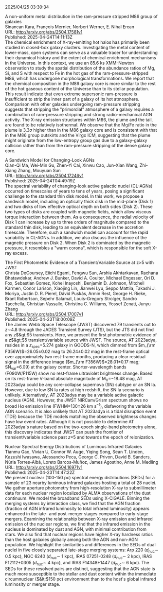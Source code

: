 2025/04/25 03:30:34  

A non-uniform metal distribution in the ram-pressure stripped M86 group
  of galaxies  
Sinancan Kara, François Mernier, Norbert Werner, E. Nihal Ercan  
URL: http://arxiv.org/abs/2504.17581v1  
Published: 2025-04-24T14:11:13Z  
  The chemical enrichment of X-ray-emitting hot halos has primarily been studied in closed-box galaxy clusters. Investigating the metal content of lower-mass, open systems can serve as a valuable tracer for understanding their dynamical history and the extent of chemical enrichment mechanisms in the Universe. In this context, we use an 85.6 ks XMM-Newton observation to study the spatial distribution of the abundance ratios of Mg, Si, and S with respect to Fe in the hot gas of the ram-pressure-stripped M86, which has undergone morphological transformations. We report that the chemical composition in the M86 galaxy core is more similar to the rest of the hot gaseous content of the Universe than to its stellar population. This result indicate that even extreme supersonic ram-pressure is insufficient to strip the inner part of a galaxy of its hot atmosphere. Comparison with other galaxies undergoing ram-pressure stripping suggests that stripping the "primordial" atmosphere of a galaxy requires a combination of ram-pressure stripping and strong radio-mechanical AGN activity. The X-ray emission structures within M86, the plume and the tail, are found to be relatively isothermal. We observe that the Mg/Fe ratio in the plume is $3.3\sigma$ higher than in the M86 galaxy core and is consistent with that in the M86 group outskirts and the Virgo ICM, suggesting that the plume might originate from the low-entropy group gas due to a galaxy-galaxy collision rather than from the ram-pressure stripping of the dense galaxy core.   

A Sandwich Model for Changing-Look AGNs  
Qian-Qi Ma, Wei-Min Gu, Zhen-Yi Cai, Xinwu Cao, Jun-Xian Wang, Zhi-Xiang Zhang, Mouyuan Sun  
URL: http://arxiv.org/abs/2504.17246v1  
Published: 2025-04-24T04:49:19Z  
  The spectral variability of changing-look active galactic nuclei (CL-AGNs) occurred on timescales of years to tens of years, posing a significant challenge to the standard thin disk model. In this work, we propose a sandwich model, including an optically thick disk in the mid-plane (Disk 1) and two disks of low effective optical depth on both sides (Disk 2). These two types of disks are coupled with magnetic fields, which allow viscous torque interaction between them. As a consequence, the radial velocity of Disk 1 can increase by up to three orders of magnitude compared to the standard thin disk, leading to an equivalent decrease in the accretion timescale. Therefore, such a sandwich model can account for the rapid variability in CL-AGNs. In addition, we also discuss the influence of the magnetic pressure on Disk 2. When Disk 2 is dominated by the magnetic pressure, it resembles a "warm corona", which is responsible for the soft X-ray excess.   

The First Photometric Evidence of a Transient/Variable Source at z&gt;5
  with JWST  
Christa DeCoursey, Eiichi Egami, Fengwu Sun, Arshia Akhtarkavan, Rachana Bhatawdekar, Andrew J. Bunker, David A. Coulter, Michael Engesser, Ori D. Fox, Sebastian Gomez, Kohei Inayoshi, Benjamin D. Johnson, Mitchell Karmen, Conor Larison, Xiaojing Lin, Jianwei Lyu, Seppo Mattila, Takashi J. Moriya, Justin D. R. Pierel, Dávid Puskás, Armin Rest, George H. Rieke, Brant Robertson, Sepehr Salamat, Louis-Gregory Strolger, Sandro Tacchella, Christian Vassallo, Christina C. Williams, Yossef Zenati, Junyu Zhang  
URL: http://arxiv.org/abs/2504.17007v1  
Published: 2025-04-23T18:00:09Z  
  The James Webb Space Telescope (JWST) discovered 79 transients out to $z$$\sim$4.8 through the JADES Transient Survey (JTS), but the JTS did not find any $z$$&gt;$5 transients. Here, we present the first photometric evidence of a $z$$&gt;$5 transient/variable source with JWST. The source, AT 2023adya, resides in a $z_{\mathrm{spec}}$$=$5.274 galaxy in GOODS-N, which dimmed from $m_{\rm F356W}$$=$26.05$\pm$0.02 mag to 26.24$\pm$0.02 mag in the rest-frame optical over approximately two rest-frame months, producing a clear residual signal in the difference image ($m_{\rm F356W}$$=$28.01$\pm$0.17 mag; SN$_\mathrm{var}$$=$6.09) at the galaxy center. Shorter-wavelength bands (F090W/F115W) show no rest-frame ultraviolet brightness change. Based on its rest-frame V-band absolute magnitude of M$_\mathrm{V}$$=$$-$18.48 mag, AT 2023adya could be any core-collapse supernova (SN) subtype or an SN Ia. However, due to low SN Ia rates at high redshift, the SN Ia scenario is unlikely. Alternatively, AT 2023adya may be a variable active galactic nucleus (AGN). However, the JWST NIRCam/Grism spectrum shows no broad H$\alpha$ emission line (FWHM$=$130$\pm$26 km s$^{-1}$), disfavoring the variable AGN scenario. It is also unlikely that AT 2023adya is a tidal disruption event (TDE) because the TDE models matching the observed brightness changes have low event rates. Although it is not possible to determine AT 2023adya's nature based on the two-epoch single-band photometry alone, this discovery indicates that JWST can push the frontier of transient/variable science past $z$$=$5 and towards the epoch of reionization.   

Nuclear Spectral Energy Distributions of Luminous Infrared Galaxies  
Tianmu Gao, Vivian U, Connor W. Auge, Yiqing Song, Sean T. Linden, Kazushi Iwasawa, Alessandro Peca, George C. Privon, David B. Sanders, Núria Torres-Albà, Loreto Barcos-Muñoz, James Agostino, Anne M. Medling  
URL: http://arxiv.org/abs/2504.16971v1  
Published: 2025-04-23T14:47:22Z  
  We present nuclear (100-150 pc) spectral energy distributions (SEDs) for a sample of 23 nearby luminous infrared galaxies hosting a total of 28 nuclei. We gather aperture photometry from high-resolution X-ray to submillimeter data for each nuclear region localized by ALMA observations of the dust continuum. We model the broadband SEDs using X-CIGALE. Binning the merging systems by interaction class, we find that the AGN fraction (fraction of AGN infrared luminosity to total infrared luminosity) appears enhanced in the late- and post-merger stages compared to early-stage mergers. Examining the relationship between X-ray emission and infrared emission of the nuclear regions, we find that the infrared emission in the nucleus is dominated by dust and AGN, with minimal contribution from stars. We also find that nuclear regions have higher X-ray hardness ratios than the host galaxies globally among both the AGN and non-AGN population. We highlight the similarities and differences in the SEDs of dual nuclei in five closely separated late-stage merging systems: Arp 220 ($d_\mathrm{nuc} \sim$ 0.5 kpc), NGC 6240 ($d_\mathrm{nuc} \sim$ 1 kpc), IRAS 07251-0248 ($d_\mathrm{nuc} \sim$ 2 kpc), IRAS F12112+0305 ($d_\mathrm{nuc} \sim$ 4 kpc), and IRAS F14348+1447 ($d_\mathrm{nuc} \sim$ 6 kpc). The SEDs for these resolved pairs are distinct, suggesting that the AGN state is much more susceptible to the stellar and dust content within the immediate circumnuclear ($&lt;$150 pc) environment than to the host's global infrared luminosity or merger stage.   

